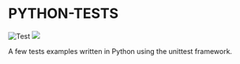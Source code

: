 # PYTHON-TESTS

![Test](https://github.com/julianolf/python-tests/actions/workflows/test.yml/badge.svg?branch=main)
![](https://img.shields.io/badge/python-3.7+-blue.svg)

A few tests examples written in Python using the unittest framework.
